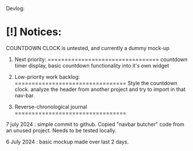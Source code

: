 Devlog:

[!] Notices:   
=================================
COUNTDOWN CLOCK is untested, and currently a dummy mock-up


1) Next priority: 
=================================
countdown timer display, basic countdown functionality into it's own widget


2) Low-priority work backlog: 
=================================
Style the countdown clock.
analyze the header from another project and try to import in that nav-bar.


3) Reverse-chronological journal
=================================

7 july 2024 : simple commit to github. Copied "navbar butcher" code from an unused project. Needs to be tested locally.

6 July 2024 : basic mockup made over last 2 days.
